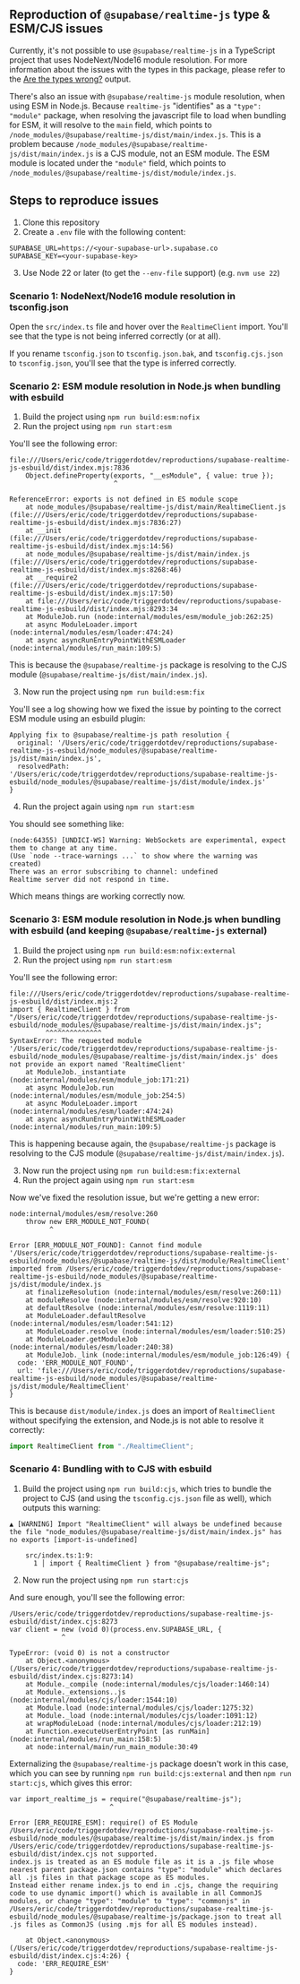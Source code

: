 ## Reproduction of `@supabase/realtime-js` type & ESM/CJS issues

Currently, it's not possible to use `@supabase/realtime-js` in a TypeScript project that uses NodeNext/Node16 module resolution. For more information about the issues with the types in this package, please refer to the [Are the types wrong?](https://arethetypeswrong.github.io/?p=%40supabase%2Frealtime-js%402.10.5) output.

There's also an issue with `@supabase/realtime-js` module resolution, when using ESM in Node.js. Because `realtime-js` "identifies" as a `"type": "module"` package, when resolving the javascript file to load when bundling for ESM, it will resolve to the `main` field, which points to `/node_modules/@supabase/realtime-js/dist/main/index.js`. This is a problem because `/node_modules/@supabase/realtime-js/dist/main/index.js` is a CJS module, not an ESM module. The ESM module is located under the `"module"` field, which points to `/node_modules/@supabase/realtime-js/dist/module/index.js`.

## Steps to reproduce issues

1. Clone this repository
2. Create a `.env` file with the following content:

```
SUPABASE_URL=https://<your-supabase-url>.supabase.co
SUPABASE_KEY=<your-supabase-key>
```

3. Use Node 22 or later (to get the `--env-file` support) (e.g. `nvm use 22`)

### Scenario 1: NodeNext/Node16 module resolution in tsconfig.json

Open the `src/index.ts` file and hover over the `RealtimeClient` import. You'll see that the type is not being inferred correctly (or at all).

If you rename `tsconfig.json` to `tsconfig.json.bak`, and `tsconfig.cjs.json` to `tsconfig.json`, you'll see that the type is inferred correctly.

### Scenario 2: ESM module resolution in Node.js when bundling with esbuild

1. Build the project using `npm run build:esm:nofix`
2. Run the project using `npm run start:esm`

You'll see the following error:

```
file:///Users/eric/code/triggerdotdev/reproductions/supabase-realtime-js-esbuild/dist/index.mjs:7836
    Object.defineProperty(exports, "__esModule", { value: true });
                          ^

ReferenceError: exports is not defined in ES module scope
    at node_modules/@supabase/realtime-js/dist/main/RealtimeClient.js (file:///Users/eric/code/triggerdotdev/reproductions/supabase-realtime-js-esbuild/dist/index.mjs:7836:27)
    at __init (file:///Users/eric/code/triggerdotdev/reproductions/supabase-realtime-js-esbuild/dist/index.mjs:14:56)
    at node_modules/@supabase/realtime-js/dist/main/index.js (file:///Users/eric/code/triggerdotdev/reproductions/supabase-realtime-js-esbuild/dist/index.mjs:8268:46)
    at __require2 (file:///Users/eric/code/triggerdotdev/reproductions/supabase-realtime-js-esbuild/dist/index.mjs:17:50)
    at file:///Users/eric/code/triggerdotdev/reproductions/supabase-realtime-js-esbuild/dist/index.mjs:8293:34
    at ModuleJob.run (node:internal/modules/esm/module_job:262:25)
    at async ModuleLoader.import (node:internal/modules/esm/loader:474:24)
    at async asyncRunEntryPointWithESMLoader (node:internal/modules/run_main:109:5)
```

This is because the `@supabase/realtime-js` package is resolving to the CJS module (`@supabase/realtime-js/dist/main/index.js`).

3. Now run the project using `npm run build:esm:fix`

You'll see a log showing how we fixed the issue by pointing to the correct ESM module using an esbuild plugin:

```
Applying fix to @supabase/realtime-js path resolution {
  original: '/Users/eric/code/triggerdotdev/reproductions/supabase-realtime-js-esbuild/node_modules/@supabase/realtime-js/dist/main/index.js',
  resolvedPath: '/Users/eric/code/triggerdotdev/reproductions/supabase-realtime-js-esbuild/node_modules/@supabase/realtime-js/dist/module/index.js'
}
```

4. Run the project again using `npm run start:esm`

You should see something like:

```
(node:64355) [UNDICI-WS] Warning: WebSockets are experimental, expect them to change at any time.
(Use `node --trace-warnings ...` to show where the warning was created)
There was an error subscribing to channel: undefined
Realtime server did not respond in time.
```

Which means things are working correctly now.

### Scenario 3: ESM module resolution in Node.js when bundling with esbuild (and keeping `@supabase/realtime-js` external)

1. Build the project using `npm run build:esm:nofix:external`
2. Run the project using `npm run start:esm`

You'll see the following error:

```
file:///Users/eric/code/triggerdotdev/reproductions/supabase-realtime-js-esbuild/dist/index.mjs:2
import { RealtimeClient } from "/Users/eric/code/triggerdotdev/reproductions/supabase-realtime-js-esbuild/node_modules/@supabase/realtime-js/dist/main/index.js";
         ^^^^^^^^^^^^^^
SyntaxError: The requested module '/Users/eric/code/triggerdotdev/reproductions/supabase-realtime-js-esbuild/node_modules/@supabase/realtime-js/dist/main/index.js' does not provide an export named 'RealtimeClient'
    at ModuleJob._instantiate (node:internal/modules/esm/module_job:171:21)
    at async ModuleJob.run (node:internal/modules/esm/module_job:254:5)
    at async ModuleLoader.import (node:internal/modules/esm/loader:474:24)
    at async asyncRunEntryPointWithESMLoader (node:internal/modules/run_main:109:5)
```

This is happening because again, the `@supabase/realtime-js` package is resolving to the CJS module (`@supabase/realtime-js/dist/main/index.js`).

3. Now run the project using `npm run build:esm:fix:external`
4. Run the project again using `npm run start:esm`

Now we've fixed the resolution issue, but we're getting a new error:

```
node:internal/modules/esm/resolve:260
    throw new ERR_MODULE_NOT_FOUND(
          ^

Error [ERR_MODULE_NOT_FOUND]: Cannot find module '/Users/eric/code/triggerdotdev/reproductions/supabase-realtime-js-esbuild/node_modules/@supabase/realtime-js/dist/module/RealtimeClient' imported from /Users/eric/code/triggerdotdev/reproductions/supabase-realtime-js-esbuild/node_modules/@supabase/realtime-js/dist/module/index.js
    at finalizeResolution (node:internal/modules/esm/resolve:260:11)
    at moduleResolve (node:internal/modules/esm/resolve:920:10)
    at defaultResolve (node:internal/modules/esm/resolve:1119:11)
    at ModuleLoader.defaultResolve (node:internal/modules/esm/loader:541:12)
    at ModuleLoader.resolve (node:internal/modules/esm/loader:510:25)
    at ModuleLoader.getModuleJob (node:internal/modules/esm/loader:240:38)
    at ModuleJob._link (node:internal/modules/esm/module_job:126:49) {
  code: 'ERR_MODULE_NOT_FOUND',
  url: 'file:///Users/eric/code/triggerdotdev/reproductions/supabase-realtime-js-esbuild/node_modules/@supabase/realtime-js/dist/module/RealtimeClient'
}
```

This is because `dist/module/index.js` does an import of `RealtimeClient` without specifying the extension, and Node.js is not able to resolve it correctly:

```js
import RealtimeClient from "./RealtimeClient";
```

### Scenario 4: Bundling with to CJS with esbuild

1. Build the project using `npm run build:cjs`, which tries to bundle the project to CJS (and using the `tsconfig.cjs.json` file as well), which outputs this warning:

```
▲ [WARNING] Import "RealtimeClient" will always be undefined because the file "node_modules/@supabase/realtime-js/dist/main/index.js" has no exports [import-is-undefined]

    src/index.ts:1:9:
      1 │ import { RealtimeClient } from "@supabase/realtime-js";
```

2. Now run the project using `npm run start:cjs`

And sure enough, you'll see the following error:

```
/Users/eric/code/triggerdotdev/reproductions/supabase-realtime-js-esbuild/dist/index.cjs:8273
var client = new (void 0)(process.env.SUPABASE_URL, {
             ^

TypeError: (void 0) is not a constructor
    at Object.<anonymous> (/Users/eric/code/triggerdotdev/reproductions/supabase-realtime-js-esbuild/dist/index.cjs:8273:14)
    at Module._compile (node:internal/modules/cjs/loader:1460:14)
    at Module._extensions..js (node:internal/modules/cjs/loader:1544:10)
    at Module.load (node:internal/modules/cjs/loader:1275:32)
    at Module._load (node:internal/modules/cjs/loader:1091:12)
    at wrapModuleLoad (node:internal/modules/cjs/loader:212:19)
    at Function.executeUserEntryPoint [as runMain] (node:internal/modules/run_main:158:5)
    at node:internal/main/run_main_module:30:49
```

Externalizing the `@supabase/realtime-js` package doesn't work in this case, which you can see by running `npm run build:cjs:external` and then `npm run start:cjs`, which gives this error:

```
var import_realtime_js = require("@supabase/realtime-js");
                         ^

Error [ERR_REQUIRE_ESM]: require() of ES Module /Users/eric/code/triggerdotdev/reproductions/supabase-realtime-js-esbuild/node_modules/@supabase/realtime-js/dist/main/index.js from /Users/eric/code/triggerdotdev/reproductions/supabase-realtime-js-esbuild/dist/index.cjs not supported.
index.js is treated as an ES module file as it is a .js file whose nearest parent package.json contains "type": "module" which declares all .js files in that package scope as ES modules.
Instead either rename index.js to end in .cjs, change the requiring code to use dynamic import() which is available in all CommonJS modules, or change "type": "module" to "type": "commonjs" in /Users/eric/code/triggerdotdev/reproductions/supabase-realtime-js-esbuild/node_modules/@supabase/realtime-js/package.json to treat all .js files as CommonJS (using .mjs for all ES modules instead).

    at Object.<anonymous> (/Users/eric/code/triggerdotdev/reproductions/supabase-realtime-js-esbuild/dist/index.cjs:4:26) {
  code: 'ERR_REQUIRE_ESM'
}
```
